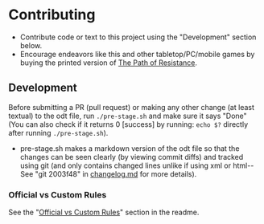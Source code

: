 # Contributing

- Contribute code or text to this project using the "Development" section below.
- Encourage endeavors like this and other tabletop/PC/mobile games by buying the printed version of [The Path of Resistance](https://zahyest.com).


## Development
Before submitting a PR (pull request) or making any other change (at least textual) to the odt file, run `./pre-stage.sh` and make sure it says "Done" (You can also check if it returns 0 [success] by running: `echo $?` directly after running `./pre-stage.sh`).
- pre-stage.sh makes a markdown version of the odt file so that the changes can be seen clearly (by viewing commit diffs) and tracked using git (and only contains changed lines unlike if using xml or html--See "git 2003f48" in [changelog.md](changelog.md) for more details).

### Official vs Custom Rules
See the "[Official vs Custom Rules](readme.md#official-vs-custom-rules)" section in the readme.
